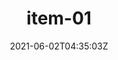 ---
reference_code: 1
date: 2021-06-02T04:35:03Z
draft: true
level_of_description: level1/level2-1/level3-3
media_type: photo
title: item-01
description: Lorem ipsum dolor sit amet, consectetur adipiscing elit. Nunc tincidunt sapien quis massa dignissim pretium. Donec mattis leo id risus blandit, nec porta ligula tincidunt. Nullam id accumsan lacus. 
weight: 10

modified_at: 2021-07-13T17:08:03Z
created_at: 2021-06-02T04:35:03Z
link: 
components:
- items/level1/level2-1/level3-3/item-01/item-01.png

tags:
- tag1
creators:
- 진로
subjects: 
- pork
sources: 
- suncrud
venues: 
- 은평

public_access_status: true
copyright_status: true
---